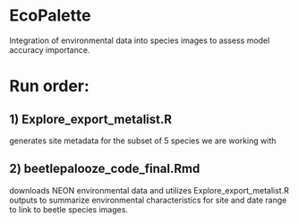 # EcoPalette
Integration of environmental data into species images to assess model accuracy importance. 

# Run order:
## 1) Explore_export_metalist.R
generates site metadata for the subset of 5 species we are working with
## 2) beetlepalooze_code_final.Rmd
downloads NEON environmental data and utilizes Explore_export_metalist.R outputs to summarize environmental characteristics for site and date range to link to beetle species images.

